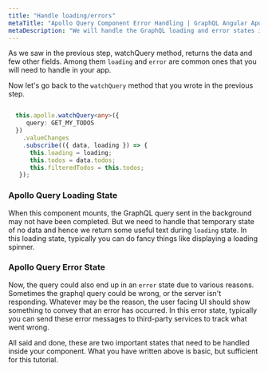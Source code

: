 ```yaml
---
title: "Handle loading/errors"
metaTitle: "Apollo Query Component Error Handling | GraphQL Angular Apollo Tutorial"
metaDescription: "We will handle the GraphQL loading and error states in Angular app using the Apollo watchQuery Method fields - loading and error "
---
```


As we saw in the previous step, watchQuery method, returns the data and few other fields. Among them `loading` and `error` are common ones that you will need to handle in your app.

Now let's go back to the `watchQuery` method that you wrote in the previous step.

```typescript

  this.apollo.watchQuery<any>({
     query: GET_MY_TODOS
  })
    .valueChanges
    .subscribe(({ data, loading }) => {
      this.loading = loading;
      this.todos = data.todos;
      this.filteredTodos = this.todos; 
   });

```

### Apollo Query Loading State
When this component mounts, the GraphQL query sent in the background may not have been completed. But we need to handle that temporary state of no data and hence we return some useful text during `loading` state. 
In this loading state, typically you can do fancy things like displaying a loading spinner.

### Apollo Query Error State
Now, the query could also end up in an `error` state due to various reasons. Sometimes the graphql query could be wrong, or the server isn't responding. Whatever may be the reason, the user facing UI should show something to convey that an error has occurred. 
In this error state, typically you can send these error messages to third-party services to track what went wrong.

All said and done, these are two important states that need to be handled inside your component. What you have written above is basic, but sufficient for this tutorial.
